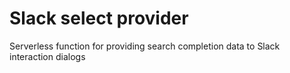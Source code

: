 # Slack select provider
Serverless function for providing search completion data to Slack interaction dialogs
